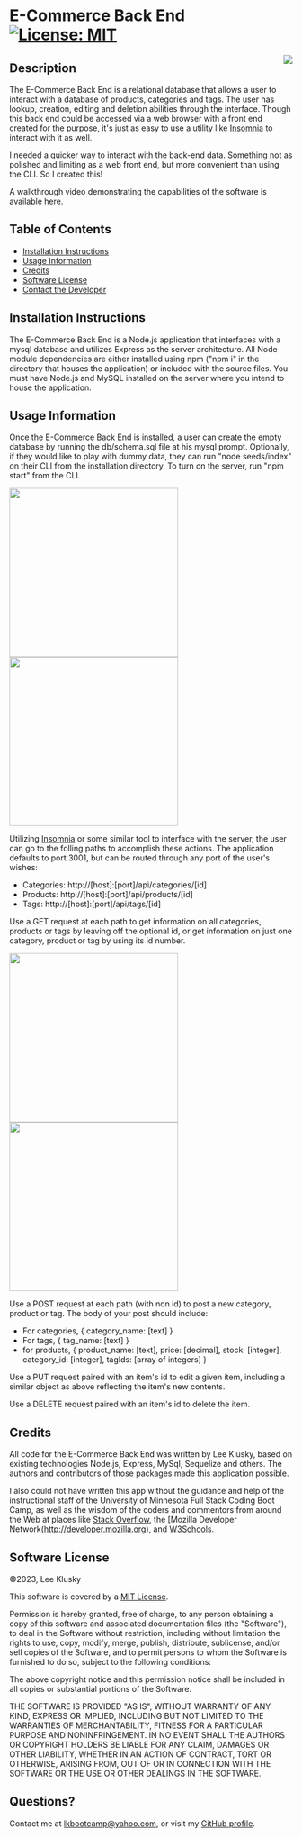 # E-Commerce Back End [![License: MIT](https://img.shields.io/badge/License-MIT-yellow.svg)](https://opensource.org/licenses/MIT)

<img src="./Assets/ecom-screenshot-collection.gif" style="float: right; margin-left: 10px;" />

## Description

The E-Commerce Back End is a relational database that allows a user to interact with a database of products, categories and tags. The user has lookup, creation, editing and deletion abilities through the interface. Though this back end could be accessed via a web browser with a front end created for the purpose, it's just as easy to use a utility like [Insomnia](https://insomnia.rest) to interact with it as well.

I needed a quicker way to interact with the back-end data. Something not as polished and limiting as a web front end, but more convenient than using the CLI. So I created this!

A walkthrough video demonstrating the capabilities of the software is available [here](https://drive.google.com/file/d/12H1SUPp5Dt2KasaDJFmFtTwXFm-DGPnV/view?usp=sharing).


## Table of Contents


* [Installation Instructions](#installation-instructions)
* [Usage Information](#usage-information)
* [Credits](#credits)
* [Software License](#software-license)
* [Contact the Developer](#contact-the-developer)

## Installation Instructions

The E-Commerce Back End is a Node.js application that interfaces with a mysql database and utilizes Express as the server architecture. All Node module dependencies are either installed using npm ("npm i" in the directory that houses the application) or included with the source files. You must have Node.js and MySQL installed on the server where you intend to house the application.


## Usage Information

Once the E-Commerce Back End is installed, a user can create the empty database by running the db/schema.sql file at his mysql prompt. Optionally, if they would like to play with dummy data, they can run "node seeds/index" on their CLI from the installation directory. To turn on the server, run "npm start" from the CLI.

<img src="./Assets/ecom-screenshot-1.png" width="300" />
<img src="./Assets/ecom-screenshot-2.png" width="300" />

Utilizing [Insomnia](https://insomnia.rest) or some similar tool to interface with the server, the user can go to the folling paths to accomplish these actions. The application defaults to port 3001, but can be routed through any port of the user's wishes:

* Categories: http://[host]:[port]/api/categories/[id]
* Products: http://[host]:[port]/api/products/[id]
* Tags: http://[host]:[port]/api/tags/[id]

Use a GET request at each path to get information on all categories, products or tags by leaving off the optional id, or get information on just one category, product or tag by using its id number.

<img src="./Assets/ecom-screenshot-3.png" width="300" />
<img src="./Assets/ecom-screenshot-4.png" width="300" />

Use a POST request at each path (with non id) to post a new category, product or tag. The body of your post should include:

* For categories, { category_name: [text] }
* For tags, { tag_name: [text] }
* for products, { product_name: [text], price: [decimal], stock: [integer], category_id: [integer], tagIds: [array of integers] }

Use a PUT request paired with an item's id to edit a given item, including a similar object as above reflecting the item's new contents.

Use a DELETE request paired with an item's id to delete the item.


## Credits

All code for the E-Commerce Back End was written by Lee Klusky, based on existing technologies Node.js, Express, MySql, Sequelize and others. The authors and contributors of those packages made this application possible.

I also could not have written this app without the guidance and help of the instructional staff of the University of Minnesota Full Stack Coding Boot Camp, as well as the wisdom of the coders and commentors from around the Web at places like [Stack Overflow](http://www.stackoverflow.com), the [Mozilla Developer Network(http://developer.mozilla.org), and [W3Schools](http://www.w3schools.com).


## Software License

©2023, Lee Klusky

This software is covered by a [MIT License](https://opensource.org/licenses/MIT).

Permission is hereby granted, free of charge, to any person obtaining a copy of this software and associated documentation files (the "Software"), to deal in the Software without restriction, including without limitation the rights to use, copy, modify, merge, publish, distribute, sublicense, and/or sell copies of the Software, and to permit persons to whom the Software is furnished to do so, subject to the following conditions:

The above copyright notice and this permission notice shall be included in all copies or substantial portions of the Software.

THE SOFTWARE IS PROVIDED "AS IS", WITHOUT WARRANTY OF ANY KIND, EXPRESS OR IMPLIED, INCLUDING BUT NOT LIMITED TO THE WARRANTIES OF MERCHANTABILITY, FITNESS FOR A PARTICULAR PURPOSE AND NONINFRINGEMENT. IN NO EVENT SHALL THE AUTHORS OR COPYRIGHT HOLDERS BE LIABLE FOR ANY CLAIM, DAMAGES OR OTHER LIABILITY, WHETHER IN AN ACTION OF CONTRACT, TORT OR OTHERWISE, ARISING FROM, OUT OF OR IN CONNECTION WITH THE SOFTWARE OR THE USE OR OTHER DEALINGS IN THE SOFTWARE.

## Questions?

Contact me at <a href="mailto:lkbootcamp@yahoo.com">lkbootcamp@yahoo.com</a>, or visit my [GitHub profile](https://www.github.com/lkalliance).
